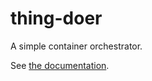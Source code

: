 thing-doer
==========

A simple container orchestrator.

See [the documentation](https://thing-doer.docs.barrucadu.co.uk).
